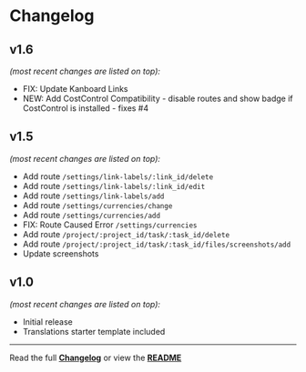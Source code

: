 # Changelog


## v1.6

_(most recent changes are listed on top):_
- FIX: Update Kanboard Links
- NEW: Add CostControl Compatibility - disable routes and show badge if CostControl is installed - fixes #4


## v1.5

_(most recent changes are listed on top):_
- Add route `/settings/link-labels/:link_id/delete`
- Add route `/settings/link-labels/:link_id/edit`
- Add route `/settings/link-labels/add`
- Add route `/settings/currencies/change`
- Add route `/settings/currencies/add`
- FIX: Route Caused Error `/settings/currencies`
- Add route `/project/:project_id/task/:task_id/delete`
- Add route `/project/:project_id/task/:task_id/files/screenshots/add`
- Update screenshots


## v1.0

_(most recent changes are listed on top):_
- Initial release
- Translations starter template included

---

Read the full [**Changelog**](../master/changelog.md "See changes") or view the [**README**](../master/README.md "View README")
